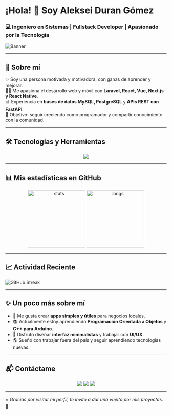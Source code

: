 # ¡Hola! 👋 Soy **Aleksei Duran Gómez**

### 💻 Ingeniero en Sistemas | Fullstack Developer | Apasionado por la Tecnología  

![Banner](https://i.imgur.com/Z8K8jRf.png)  

---

## 🚀 Sobre mí
✨ Soy una persona motivada y motivadora, con ganas de aprender y mejorar.  
👨‍💻 Me apasiona el desarrollo web y móvil con **Laravel, React, Vue, Next.js y React Native**.  
📊 Experiencia en **bases de datos MySQL, PostgreSQL** y **APIs REST con FastAPI**.  
🎯 Objetivo: seguir creciendo como programador y compartir conocimiento con la comunidad.  

---

## 🛠️ Tecnologías y Herramientas

<p align="center">
  <img src="https://skillicons.dev/icons?i=html,css,js,ts,bootstrap,tailwind,react,next,vue,laravel,fastapi,python,cpp,mysql,postgresql,git,docker" />
</p>

---

## 📊 Mis estadísticas en GitHub

<p align="center">
  <img src="https://github-readme-stats.vercel.app/api?username=TU-USUARIO&show_icons=true&theme=tokyonight" alt="stats" height="180"/>
  <img src="https://github-readme-stats.vercel.app/api/top-langs/?username=TU-USUARIO&layout=compact&theme=tokyonight" alt="langs" height="180"/>
</p>

---

## 📈 Actividad Reciente

![GitHub Streak](https://streak-stats.demolab.com/?user=TU-USUARIO&theme=tokyonight&hide_border=false)  

---

## ✨ Un poco más sobre mí

- 🚀 Me gusta crear **apps simples y útiles** para negocios locales.  
- 📚 Actualmente estoy aprendiendo **Programación Orientada a Objetos** y **C++ para Arduino**.  
- 🎨 Disfruto diseñar **interfaz minimalistas** y trabajar con **UI/UX**.  
- 🌎 Sueño con trabajar fuera del país y seguir aprendiendo tecnologías nuevas.  

---

## 📬 Contáctame

<p align="center">
  <a href="https://www.linkedin.com/in/"><img src="https://img.shields.io/badge/LinkedIn-0077B5?style=for-the-badge&logo=linkedin&logoColor=white"/></a>
  <a href="mailto:tuemail@example.com"><img src="https://img.shields.io/badge/Email-ff4b4b?style=for-the-badge&logo=gmail&logoColor=white"/></a>
  <a href="https://github.com/TU-USUARIO"><img src="https://img.shields.io/badge/GitHub-333?style=for-the-badge&logo=github&logoColor=white"/></a>
</p>

---

⭐️ _Gracias por visitar mi perfil, te invito a dar una vuelta por mis proyectos._ 🚀
